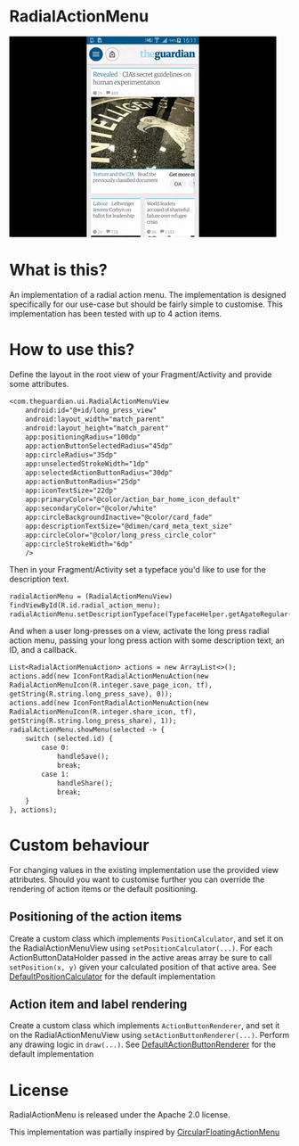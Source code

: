 RadialActionMenu
=======

![](website/static/anim.gif)

# What is this?
An implementation of a radial action menu. The implementation is designed specifically for our use-case but should be fairly simple to customise.
This implementation has been tested with up to 4 action items.

# How to use this?
Define the layout in the root view of your Fragment/Activity and provide some attributes.
```
<com.theguardian.ui.RadialActionMenuView
    android:id="@+id/long_press_view"
    android:layout_width="match_parent"
    android:layout_height="match_parent"
    app:positioningRadius="100dp"
    app:actionButtonSelectedRadius="45dp"
    app:circleRadius="35dp"
    app:unselectedStrokeWidth="1dp"
    app:selectedActionButtonRadius="30dp"
    app:actionButtonRadius="25dp"
    app:iconTextSize="22dp"
    app:primaryColor="@color/action_bar_home_icon_default"
    app:secondaryColor="@color/white"
    app:circleBackgroundInactive="@color/card_fade"
    app:descriptionTextSize="@dimen/card_meta_text_size"
    app:circleColor="@color/long_press_circle_color"
    app:circleStrokeWidth="6dp"
    />
```

Then in your Fragment/Activity set a typeface you'd like to use for the description text.

```
radialActionMenu = (RadialActionMenuView) findViewById(R.id.radial_action_menu);
radialActionMenu.setDescriptionTypeface(TypefaceHelper.getAgateRegular());
```

And when a user long-presses on a view, activate the long press radial action menu, passing your long press action with some description text, an ID, and a callback.

```
List<RadialActionMenuAction> actions = new ArrayList<>();
actions.add(new IconFontRadialActionMenuAction(new RadialActionMenuIcon(R.integer.save_page_icon, tf), getString(R.string.long_press_save), 0));
actions.add(new IconFontRadialActionMenuAction(new RadialActionMenuIcon(R.integer.share_icon, tf), getString(R.string.long_press_share), 1));
radialActionMenu.showMenu(selected -> {
    switch (selected.id) {
        case 0:
            handleSave();
            break;
        case 1:
            handleShare();
            break;
    }
}, actions);
```

# Custom behaviour
For changing values in the existing implementation use the provided view attributes. Should you want to customise further you can override the rendering of action items or the default positioning.

## Positioning of the action items
 Create a custom class which implements ```PositionCalculator```, and set it on the RadialActionMenuView using ```setPositionCalculator(...)```.
 For each ActionButtonDataHolder passed in the active areas array be sure to call ```setPosition(x, y)``` given your calculated position of that active area.
 See [DefaultPositionCalculator](https://github.com/guardian/RadialActionMenu/blob/master/library/src/main/java/com/theguardian/ui/DefaultPositionCalculator.java) for the default implementation

## Action item and label rendering
 Create a custom class which implements ```ActionButtonRenderer```, and set it on the RadialActionMenuView using ```setActionButtonRenderer(...)```.
 Perform any drawing logic in ```draw(...)```. See [DefaultActionButtonRenderer](https://github.com/guardian/RadialActionMenu/blob/master/library/src/main/java/com/theguardian/ui/DefaultActionButtonRenderer.java) for the default implementation

# License
RadialActionMenu is released under the Apache 2.0 license.

This implementation was partially inspired by [CircularFloatingActionMenu](https://github.com/oguzbilgener/CircularFloatingActionMenu)